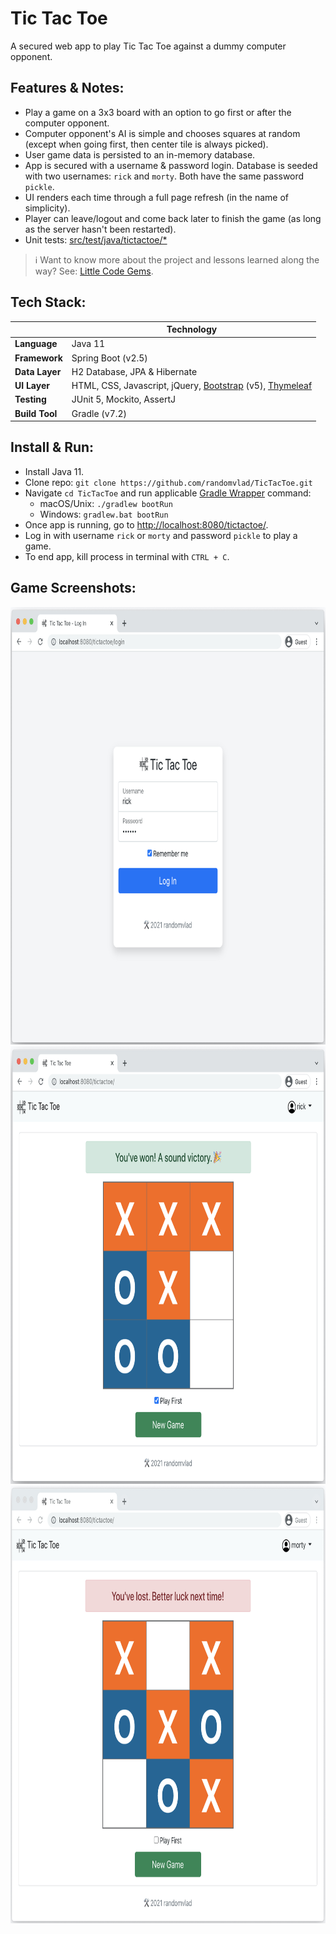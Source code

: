 # Tic Tac Toe

A secured web app to play Tic Tac Toe against a dummy computer opponent.

## Features & Notes:
* Play a game on a 3x3 board with an option to go first or after the computer opponent.
* Computer opponent's AI is simple and chooses squares at random (except when going first, then center tile is always picked).
* User game data is persisted to an in-memory database.
* App is secured with a username & password login. Database is seeded with two usernames: `rick` and `morty`. Both have the same password `pickle`.
* UI renders each time through a full page refresh (in the name of simplicity).
* Player can leave/logout and come back later to finish the game (as long as the server hasn't been restarted).
* Unit tests: [src/test/java/tictactoe/*](src/test/java/tictactoe)

> ℹ️ Want to know more about the project and lessons learned along the way? See: [Little Code Gems](docs/code-gems.md).

## Tech Stack:
| | Technology |
|---|---|
| __Language__ | Java 11 |
| __Framework__ | Spring Boot (v2.5) |
| __Data Layer__ | H2 Database, JPA & Hibernate | 
| __UI Layer__ | HTML, CSS, Javascript, jQuery, [Bootstrap](https://getbootstrap.com/) (v5), [Thymeleaf](http://www.thymeleaf.org/) |
| __Testing__ | JUnit 5, Mockito, AssertJ |
| __Build Tool__ | Gradle (v7.2) |

## Install & Run:
* Install Java 11.
* Clone repo: `git clone https://github.com/randomvlad/TicTacToe.git`
* Navigate `cd TicTacToe` and run applicable [Gradle Wrapper](https://docs.gradle.org/current/userguide/gradle_wrapper.html#sec:using_wrapper) command:
  * macOS/Unix: `./gradlew bootRun`
  * Windows: `gradlew.bat bootRun`
* Once app is running, go to [http://localhost:8080/tictactoe/](http://localhost:8080/tictactoe/).
* Log in with username `rick` or `morty` and password `pickle` to play a game.
* To end app, kill process in terminal with `CTRL + C`. 

## Game Screenshots:
<img src="docs/images/tictactoe_screenshot_login.png" style="width: 800px; height: 700px;" />
<br />
<img src="docs/images/tictactoe_screenshot_win.png" style="width: 800px; height: 700px;" />
<br />
<img src="docs/images/tictactoe_screenshot_loss.png" style="width: 800px; height: 700px;" />
